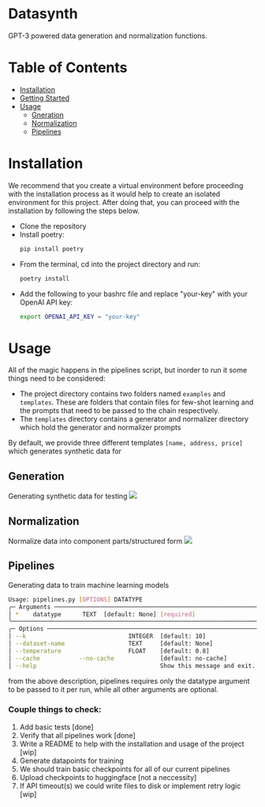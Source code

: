 # Datasynth
GPT-3 powered data generation and normalization functions.
# Table of Contents

* [Installation](#installation)
* [Getting Started](#getting-started)
* [Usage](#usage)
  * [Gneration](#Generation)
  * [Normalization](#Normalization)
  * [Pipelines](#Pipelines)

# Installation

We recommend that you create a virtual environment before proceeding with the installation process as it would help to create an isolated environment for this project. After doing that, you can proceed with the installation by following the steps below.

- Clone the repository
- Install poetry: 
  ```bash
  pip install poetry  
  ```
- From the terminal, cd into the project directory and run: 
  ```bash 
  poetry install
  ```
- Add the following to your bashrc file and replace "your-key" with your OpenAI API key: 
  ```bash
  export OPENAI_API_KEY = "your-key"
  ```   

# Usage

All of the magic happens in the pipelines script, but inorder to run it some things need to be considered:

- The project directory contains two folders named `examples` and `templates`. These are folders that contain files for few-shot learning and the prompts that need to be passed to the chain respectively.
- The `templates` directory contains a generator and normalizer directory which hold the generator and normalizer prompts 

By default, we provide three different templates ```[name, address, price]``` which generates synthetic data for 

## Generation
Generating synthetic data for testing
![](https://github.com/Tobiadefami/datasynth/blob/api-tweaks/terminal_gifs/generator.gif)

## Normalization 
Normalize data into component parts/structured form
![](https://github.com/Tobiadefami/datasynth/blob/api-tweaks/terminal_gifs/normalizers.gif)

## Pipelines
Generating data to train machine learning models

```bash
Usage: pipelines.py [OPTIONS] DATATYPE
╭─ Arguments ──────────────────────────────────────────────────────────────────────────────────────────────────────────────────────────────────────────────────────────────────────────────────────────────────────────────────────────────────────────────╮
│ *    datatype      TEXT  [default: None] [required]                                                                                                                                                                                                      │
╰──────────────────────────────────────────────────────────────────────────────────────────────────────────────────────────────────────────────────────────────────────────────────────────────────────────────────────────────────────────────────────────╯
╭─ Options ────────────────────────────────────────────────────────────────────────────────────────────────────────────────────────────────────────────────────────────────────────────────────────────────────────────────────────────────────────────────╮
│ --k                             INTEGER  [default: 10]                                                                                                                                                                                                   │
│ --dataset-name                  TEXT     [default: None]                                                                                                                                                                                                 │
│ --temperature                   FLOAT    [default: 0.8]                                                                                                                                                                                                  │
│ --cache           --no-cache             [default: no-cache]                                                                                                                                                                                             │
│ --help                                   Show this message and exit. 
```

from the above description, pipelines requires only the datatype argument to be passed to it per run, while all other arguments are optional.



### Couple things to check: 

1. Add basic tests [done]
2. Verify that all pipelines work [done]
3. Write a README to help with the installation and usage of the project [wip]
4. Generate datapoints for training 
5. We should train basic checkpoints for all of our current pipelines
6. Upload checkpoints to huggingface [not a neccessity]
7. If API timeout(s) we could write files to disk or implement retry logic [wip]


